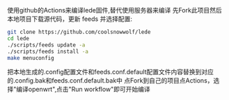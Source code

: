 使用github的Actions来编译lede固件,替代使用服务器来编译
先Fork此项目然后本地项目下载源代码，更新 feeds 并选择配置:

   ```bash
   git clone https://github.com/coolsnowwolf/lede
   cd lede
   ./scripts/feeds update -a
   ./scripts/feeds install -a
   make menuconfig
   ```
把本地生成的.config配置文件和feeds.conf.default配置文件内容替换到对应的.config.bak和feeds.conf.default.bak中
点Fork到自己的项目点Actions，选择"编译openwrt",点击"Run workflow"即可开始编译
